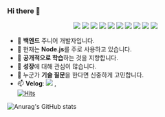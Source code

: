 ### Hi there 👋
<p align="center">
<a href="[]" target="_blank"><img src="https://img.shields.io/badge/JavaScript-F7DF1E?style=flat-square&logo=JavaScript&logoColor=white"/></a>
<a href="[]" target="_blank"><img src="https://img.shields.io/badge/Node.JS-339933?style=flat-square&logo=Node.js&logoColor=white"/></a>
<a href="[]" target="_blank"><img src="https://img.shields.io/badge/Express-000000?style=flat-square&logo=Express&logoColor=white"/></a>
<a href="[]" target="_blank"><img src="https://img.shields.io/badge/TypeScript-3178C6?style=flat-square&logo=TypeScript&logoColor=white"/></a> 
<a href="[]" target="_blank"><img src="https://img.shields.io/badge/GraphQL-E10098?style=flat-square&logo=GraphQL&logoColor=white"/></a>
<a href="[]" target="_blank"><img src="https://img.shields.io/badge/NestJS-E0234E?style=flat-square&logo=NestJS&logoColor=white"/></a> 
<a href="[]" target="_blank"><img src="https://img.shields.io/badge/Sequelize-52B0E7?style=flat-square&logo=Sequelize&logoColor=white"/></a>
<a href="[]" target="_blank"><img src="https://img.shields.io/badge/Prisma-2D3748?style=flat-square&logo=Prisma&logoColor=white"/></a>
<a href="[]" target="_blank"><img src="https://img.shields.io/badge/Docker-2496ED?style=flat-square&logo=Docker&logoColor=white"/></a>
<a href="[]" target="_blank"><img src="https://img.shields.io/badge/AWS-232F3E?style=flat-square&logo=Amazon AWS&logoColor=white"/></a>

- 🔭 **백엔드** 주니어 개발자입니다.
- 🌱 현재는 **Node.js**를 주로 사용하고 있습니다.
- 👯 **공개적으로 학습**하는 것을 지향합니다.
- 🤔 **성장**에 대해 관심이 많습니다.
- 💬 누군가 **기술 질문**을 한다면 신중하게 고민합니다.
- 📫 **Velog**: <a href="[]" target="_blank"><img src="https://img.shields.io/badge/Velog-03C75A?style=flat-square&logo=Vimeo&logoColor=white"/></a>
, <br>
 [![Hits](https://hits.seeyoufarm.com/api/count/incr/badge.svg?url=https%3A%2F%2Fgithub.com%2FSongYunMin&count_bg=%2379C83D&title_bg=%23555555&icon=&icon_color=%23E7E7E7&title=hits&edge_flat=false)](https://hits.seeyoufarm.com)
 
![Anurag's GitHub stats](https://github-readme-stats.vercel.app/api?username=SongYunMin&show_icons=true&theme=solarized-light)
